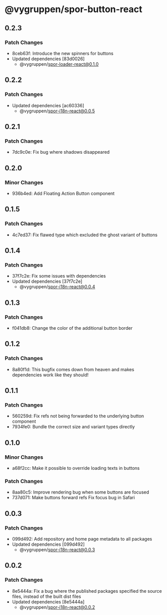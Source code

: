 # @vygruppen/spor-button-react

## 0.2.3

### Patch Changes

- 8ceb63f: Introduce the new spinners for buttons
- Updated dependencies [83d0026]
  - @vygruppen/spor-loader-react@0.1.0

## 0.2.2

### Patch Changes

- Updated dependencies [ac60336]
  - @vygruppen/spor-i18n-react@0.0.5

## 0.2.1

### Patch Changes

- 7dc9c0e: Fix bug where shadows disappeared

## 0.2.0

### Minor Changes

- 936b4ed: Add Floating Action Button component

## 0.1.5

### Patch Changes

- 4c7ed37: Fix flawed type which excluded the ghost variant of buttons

## 0.1.4

### Patch Changes

- 37f7c2e: Fix some issues with dependencies
- Updated dependencies [37f7c2e]
  - @vygruppen/spor-i18n-react@0.0.4

## 0.1.3

### Patch Changes

- f041db8: Change the color of the additional button border

## 0.1.2

### Patch Changes

- 8a80f1d: This bugfix comes down from heaven and makes dependencies work like they should!

## 0.1.1

### Patch Changes

- 560259d: Fix refs not being forwarded to the underlying button component
- 7934fe0: Bundle the correct size and variant types directly

## 0.1.0

### Minor Changes

- a68f2cc: Make it possible to override loading texts in buttons

### Patch Changes

- 8aa80c5: Improve rendering bug when some buttons are focused
- 737d071: Make buttons forward refs
  Fix focus bug in Safari

## 0.0.3

### Patch Changes

- 099d492: Add repository and home page metadata to all packages
- Updated dependencies [099d492]
  - @vygruppen/spor-i18n-react@0.0.3

## 0.0.2

### Patch Changes

- 8e5444a: Fix a bug where the published packages specified the source files, instead of the built dist files
- Updated dependencies [8e5444a]
  - @vygruppen/spor-i18n-react@0.0.2
